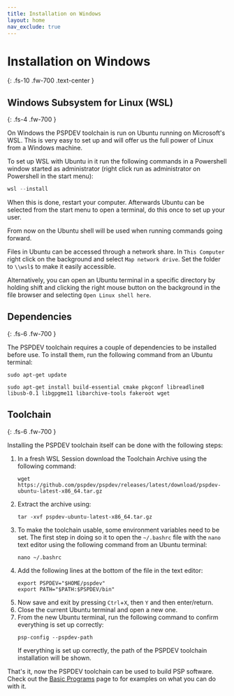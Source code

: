 ```yaml
---
title: Installation on Windows
layout: home
nav_exclude: true
---
```


# Installation on Windows
{: .fs-10 .fw-700 .text-center }

## Windows Subsystem for Linux (WSL)
{: .fs-4 .fw-700 }

On Windows the PSPDEV toolchain is run on Ubuntu running on Microsoft's WSL. This is very easy to set up and will offer us the full power of Linux from a Windows machine.

To set up WSL with Ubuntu in it run the following commands in a Powershell window started as administrator (right click run as administrator on Powershell in the start menu):

```powershell
wsl --install
```

When this is done, restart your computer. Afterwards Ubuntu can be selected from the start menu to open a terminal, do this once to set up your user.

From now on the Ubuntu shell will be used when running commands going forward.

Files in Ubuntu can be accessed through a network share. In `This Computer` right click on the background and select `Map network drive`. Set the folder to `\\wsl$` to make it easily accessible.

Alternatively, you can open an Ubuntu terminal in a specific directory by holding shift and clicking the right mouse button on the background in the file browser and selecting `Open Linux shell here`.

## Dependencies
{: .fs-6 .fw-700 }

The PSPDEV toolchain requires a couple of dependencies to be installed before use. To install them, run the following command from an Ubuntu terminal:

```shell
sudo apt-get update
```

```shell
sudo apt-get install build-essential cmake pkgconf libreadline8 libusb-0.1 libgpgme11 libarchive-tools fakeroot wget
```

## Toolchain 
{: .fs-6 .fw-700 }

Installing the PSPDEV toolchain itself can be done with the following steps:

1. In a fresh WSL Session download the Toolchain Archive using the following command:
    ```shell
    wget https://github.com/pspdev/pspdev/releases/latest/download/pspdev-ubuntu-latest-x86_64.tar.gz
    ```
3. Extract the archive using:
    ```shell
    tar -xvf pspdev-ubuntu-latest-x86_64.tar.gz
    ```
5. To make the toolchain usable, some environment variables need to be set. The first step in doing so it to open the `~/.bashrc` file with the `nano` text editor using the following command from an Ubuntu terminal:
    ```shell
    nano ~/.bashrc
    ```
5. Add the following lines at the bottom of the file in the text editor:
    ```shell
    export PSPDEV="$HOME/pspdev"
    export PATH="$PATH:$PSPDEV/bin"
    ```
6. Now save and exit by pressing `Ctrl`+`X`, then `Y` and then enter/return.
7. Close the current Ubuntu terminal and open a new one.
8. From the new Ubuntu terminal, run the following command to confirm everything is set up correctly:
    ```shell
    psp-config --pspdev-path
    ```
    If everything is set up correctly, the path of the PSPDEV toolchain installation will be shown.

That's it, now the PSPDEV toolchain can be used to build PSP software. Check out the [Basic Programs](../basic_programs.html) page to for examples on what you can do with it.
